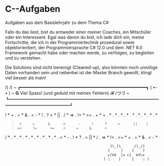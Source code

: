 # C--Aufgaben
Aufgaben aus dem Basislehrjahr zu dem Thema C#

Falls du das liest, bist du entweder einer meiner Coaches, ein Mitschüler oder ein Interessent. Egal was davon du bist, 
ich lade dich ein, meine Fortschritte, die ich in der Programmiertechnik prozedural sowie objektorientiert, 
der Programmiersprache C# 12.0 und dem .NET 8.0 Framework gemacht habe oder machen werde, zu verfolgen, zu begleiten und
zu verstehen.

Die Solutions sind nicht bereinigt (Cleaned-up), also könnten noch unnötige Daten vorhanden sein und nebenbei ist der 
Master Branch gewollt, klingt viel besser als main!

/)  /)  ~ ┏━━━━━━━━━━━━━━━━━━━━━━━━━━━━━━━━━━━━━━━━━━━━━━━━━┓
( •-• )  ~ 𝐆 Viel Spass! (und geduld mit meinen Fehlern) 𝓑
/づづ ~ ┗━━━━━━━━━━━━━━━━━━━━━━━━━━━━━━━━━━━━━━━━━━━━━━━━━━┛

























!    *   +   .    =   *   &   .   <    -    *   !   .    ?   >    *    ||   .    /   *   =>  .   !=  *   >=   .    +     *
  =    .     *      .     *     .      *      .     *      .     *     .     *     .      *     .      *       .     *
   >      +     =      &      <      -     !     ?     >      ||    /       =>     !=      >=    +     =     &      <   
  /    *     .      *      .     *     .     *      .     *     .     *      .     *     .      *      .      *      .
<    *    -   .    !    *    ?   .   >     ||  *    /    .    =>  *   !=  .   >=  *   +    .    =   *   &   .    <   -   *


                                                    (\_(\      /)_/)
                                                   (     )    (    )
                                                   ૮/ʚɞ  |ა ૮|  ʚɞ\ა
                                                 ( ◌    |     |    ◌ )⠀
